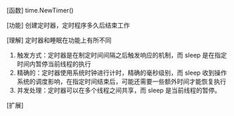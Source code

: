 [函数]
time.NewTimer()

[功能]
创建定时器，定时程序多久后结束工作

[理解]
定时器和睡眠在功能上有所不同
1. 触发方式：定时器是在制定时间间隔之后触发响应的机制，而 sleep 是在指定时间内暂停当前线程的执行
2. 精确的：定时器使用系统时钟进行计时，精确的毫秒级别，而 sleep 收到操作系统的调度影响，在指定时间结束后，可能还需要一些额外时间才能恢复执行
3. 并发处理：定时器可以在多个线程之间共享，而 sleep 是当前线程的暂停。

[扩展]